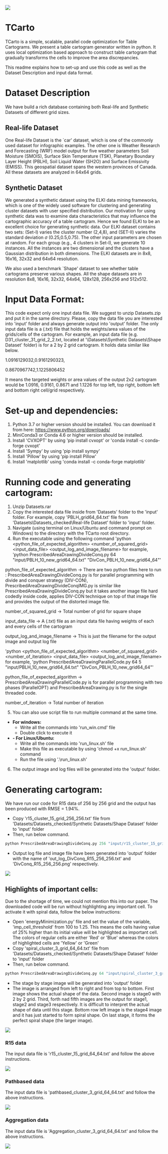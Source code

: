 ![](ReadMe/TCarto_logo.png)<!-- -->
# TCarto
TCarto is a simple, scalable, parallel code optimization for Table Cartograms.
We present a table cartogram generator written in python. It uses local optimization based approach to construct table cartogram that gradually transforms the cells to improve the area discrepancies.

This readme explains how to set-up and use this code as well as the Dataset Description and input data format.

# Dataset Description
We have build a rich database containing both Real-life and Synthetic Datasets of different grid sizes.

## Real-life Dataset
One Real-life Dataset is the `car' dataset, which is one of the commonly used dataset for infographic examples. The other one is Weather Research and Forecasting (WRF) model output for five weather parameters Soil Moisture (SMOIS), Surface Skin Temperature (TSK), Planetary Boundary Layer Height (PBLH), Soil Liquid Water (SH2O) and Surface Emissivity (EMISS). This geospatial dataset spans the western provinces of Canada. All these datasets are analyzed in 64x64 grids.

## Synthetic Dataset
We generated a synthetic dataset using the ELKI data mining frameworks, which is one of the widely used software for clustering and generating cluster datasets with user specified distribution. Our motivation for using synthetic data was to examine data characteristics that may influence the cartographic accuracy of a table cartogram. Hence we found ELKI to be an excellent choice for generating synthetic data. Our ELKI dataset contains two sets: (Set-I) varies the cluster number (2,4,8), and (SET-II) varies the standard deviation $\sigma$ (0.25,0.5,0.75). The other input parameters are chosen at random. For each group (e.g., 4 clusters in Set-I), we generate 10 instances. All the instances are two dimensional and the clusters have a Gaussian distribution in both dimensions. The ELKI datasets are in 8x8, 16x16, 32x32 and 64x64 resolution.

We also used a benchmark `Shape' dataset to see whether table cartograms preserve various shapes. All the shape datasets are in resolution 8x8, 16x16, 32x32, 64x64, 128x128, 256x256 and 512x512.


# Input Data Format:
This code expect only one input data file. We suggest to unzip Datasets.zip and put it in the same directory. Please, copy the data file you are interested into 'input' folder and always generate output into 'output' folder. The only input data file is a (.txt) file that holds the weights/area values of the grids/cells of the cartogram. For example, an input data file (e.g. D31_cluster_31_grid_2_2.txt, located at '\Datasets\Synthetic Datasets\Shape Dataset' folder) is for a 2 by 2 grid cartogram. It holds data similar like below.

1.0916129032,0.9161290323,

0.8670967742,1.1225806452

It means the targeted weights or area values of the output 2x2 cartogram would be 1.0916, 0.9161, 0.8671 and 1.1226 for top left, top right, bottom left and bottom right cell/grid respectively.

# Set-up and dependencies:
1. Python 3.7 or higher version should be installed. You can download it from here: https://www.python.org/downloads/
2. MiniConda3 or Conda 4.6 or higher version should be installed.
3. Install 'CVXOPT' by using 'pip install cvxopt' or 'conda install -c conda-forge cvxopt'
4. Install 'Sympy' by using 'pip install sympy'
5. Install 'Pillow' by using 'pip install Pillow'
6. Install 'matplotlib' using 'conda install -c conda-forge matplotlib'

# Running code and generating cartogram:

1. Unzip Datasets.rar
2. Copy the interested data file inside from 'Datasets' folder to the 'input' folder. For example, copy 'PBLH_grid64_64.txt' file from 'Datasets\Datasets_checked\Real-life Dataset\' folder to 'input' folder.
3. Navigate (using terminal on Linux/Ubuntu and command prompt on Windows) to the directory with the TCarto root directory.
4. Run the executable using the following command
'python <python_file_of_expected_algorithm> <number_of_squared_grid> <input_data_file> <output_log_and_image_filename>
for example, 'python PrescribedAreaDrawingDivideConq.py 64 "input/PBLH_10_new_grid64_64.txt" "DivCon_PBLH_10_new_grid64_64"'

python_file_of_expected_algorithm -> There are two python files here to run : PrescribedAreaDrawingDivideConq.py is for parallel programming with divide and conquer strategy (DIV-CON), PrescribedAreaDrawingDivideConqIMG.py is similar like PrescribedAreaDrawingDivideConq.py but it takes another image file hard codedly inside code, applies DIV-CON technique on top of that image file and provides the output of the distorted image file.

number_of_squared_grid -> Total number of grid for square shape

input_data_file -> A (.txt) file as an input data file having weights of each and every cells of the cartogram

output_log_and_image_filename -> This is just the filename for the output image and output log file

'python <python_file_of_expected_algorithm> <number_of_squared_grid> <number_of_iteration> <input_data_file> <output_log_and_image_filename>
for example, 'python PrescribedAreaDrawingParallelCode.py 64 5 "input/PBLH_10_new_grid64_64.txt" "DivCon_PBLH_10_new_grid64_64"'

python_file_of_expected_algorithm -> PrescribedAreaDrawingParallelCode.py is for parallel programming with two phases (ParallelOPT) and PrescribedAreaDrawing.py is for the single threaded code.

number_of_iteration -> Total number of iteration

5. You can also use script file to run multiple command at the same time.
  - **For windows:** 
    - Write all the commands into 'run_win.cmd' file
    - Double click to execute it
  - **- For Linux/Ubuntu:**
    - Write all the commands into 'run_linux.sh' file
    - Make this file as executable by using 'chmod +x run_linux.sh' command
    - Run the file using '.\run_linux.sh'

6. The output image and log files will be generated into the 'output' folder.

# Generating cartogram:

We have run our code for R15 data of 256 by 256 grid and the output has been produced with RMSE = 1.94%. 
- Copy 'r15_cluster_15_grid_256_256.txt' file from 'Datasets/Datasets_checked/Synthetic Datasets/Shape Dataset' folder to 'input' folder
- Then, run below command.
``` r
python PrescribedAreaDrawingDivideConq.py 256 "input/r15_cluster_15_grid_256_256.txt" "DivConq_R15_256_256"
```
- Output log file and image file have been generated into 'output' folder with the name of 'out_log_DivConq_R15_256_256.txt' and 'DivConq_R15_256_256.png' respectively.

![](ReadMe/DivConq_R15_256_256.png)<!-- -->

## Highlights of important cells:

Due to the shortage of time, we could not mention this into our paper. The downloaded code will be run without highlighting any important cell.
To activate it with spiral data, follow the below instructions:
- Open 'energyMinimization.py' file and set the value of the variable, 'imp_cell_threshold' from 100 to 1.25. This means the cells having value of 25% higher than its initial value will be highlighted as important cell.
The colors of regular cells are either 'Red' or 'Blue' whereas the colors of highlighted cells are 'Yellow' or 'Green'
- Copy 'spiral_cluster_3_grid_64_64.txt' file from 'Datasets/Datasets_checked/Synthetic Datasets/Shape Dataset' folder to 'input' folder
- Then, run below command.
``` r
python PrescribedAreaDrawingDivideConq.py 64 "input/spiral_cluster_3_grid_64_64.txt" "DivideAndConq_Spiral_64_64"
```
- The stage by stage image will be generated into 'output' folder
- The image is arranged from left to right and from top to bottom. First image shows the actual shape of the data. Second image is stage0 with 2 by 2 grid. Third, forth nad fifth images are the output for 
stage1, stage2 and stage3 respectively. It is difficult to interpret the actual shape of data until this stage.
Bottom row left image is the stage4 image and it has just started to form spiral shape. On last stage, it forms the perfect spiral shape (the larger image).

![](ReadMe/SpiralDivCon.png)<!-- -->

### R15 data
The input data file is 'r15_cluster_15_grid_64_64.txt' and follow the above instructions.

![](ReadMe/R15DivCon.png)<!-- -->

### Pathbased data
The input data file is 'pathbased_cluster_3_grid_64_64.txt' and follow the above instructions.

![](ReadMe/PathbasedDivCon.png)<!-- -->

### Aggregation data
The input data file is 'Aggregation_cluster_3_grid_64_64.txt' and follow the above instructions.

![](ReadMe/AggregationDivCon.png)<!-- -->